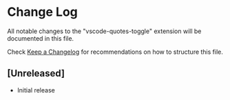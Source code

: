 # Change Log

All notable changes to the "vscode-quotes-toggle" extension will be documented in this file.

Check [Keep a Changelog](http://keepachangelog.com/) for recommendations on how to structure this file.

## [Unreleased]

- Initial release

